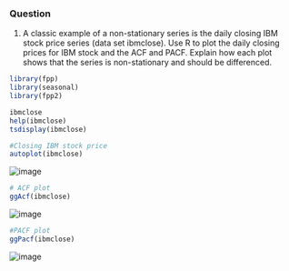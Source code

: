 ### Question
1. A classic example of a non-stationary series is the daily closing IBM stock price series (data
set ibmclose). Use R to plot the daily closing prices for IBM stock and the ACF and PACF. Explain how each plot shows that the series is non-stationary and should be differenced.

```r
library(fpp)
library(seasonal)
library(fpp2)

ibmclose
help(ibmclose)
tsdisplay(ibmclose)

#Closing IBM stock price
autoplot(ibmclose)
```
![image](https://github.com/user-attachments/assets/800f8efa-fe9c-4299-bea4-794433e893e7)

```r
# ACF plot
ggAcf(ibmclose)
```
![image](https://github.com/user-attachments/assets/d091a5b5-3579-4bc3-9218-11a02c932302)

```r
#PACF plot
ggPacf(ibmclose)
```
![image](https://github.com/user-attachments/assets/dd63e9ca-3b85-4a32-8336-3f0176f1f59a)

